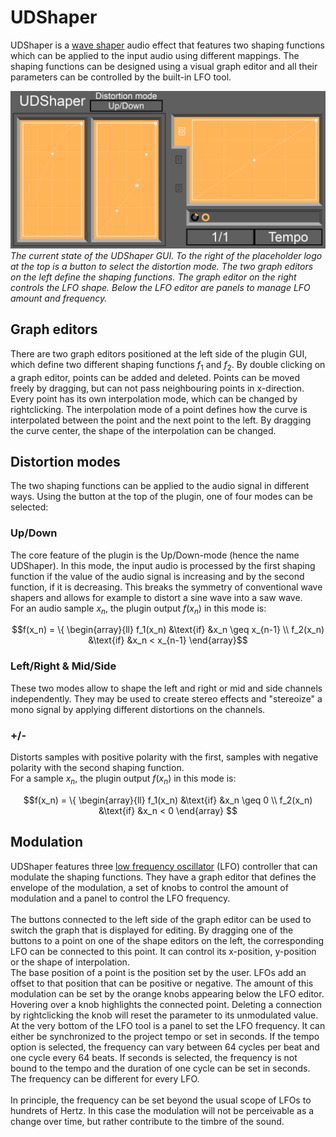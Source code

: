 # UDShaper
UDShaper is a [wave shaper](https://en.wikipedia.org/wiki/Waveshaper) audio effect that features two shaping functions which can be applied to the input audio using different mappings. The shaping functions can be designed using a visual graph editor and all their parameters can be controlled by the built-in LFO tool.

![Current GUI](images/UDShaper_GUI.png)
*The current state of the UDShaper GUI. To the right of the placeholder logo at the top is a button to select the distortion mode. The two graph editors on the left define the shaping functions. The graph editor on the right controls the LFO shape. Below the LFO editor are panels to manage LFO amount and frequency.*

## Graph editors
There are two graph editors positioned at the left side of the plugin GUI, which define two different shaping functions $f_1$ and $f_2$. By double clicking on a graph editor, points can be added and deleted. Points can be moved freely by dragging, but can not pass neighbouring points in x-direction. Every point has its own interpolation mode, which can be changed by rightclicking. The interpolation mode of a point defines how the curve is interpolated between the point and the next point to the left. By dragging the curve center, the shape of the interpolation can be changed.

## Distortion modes
The two shaping functions can be applied to the audio signal in different ways. Using the button at the top of the plugin, one of four modes  can be selected:
### Up/Down
The core feature of the plugin is the Up/Down-mode (hence the name UDShaper). In this mode, the input audio is processed by the first shaping function if the value of the audio signal is increasing and by the second function, if it is decreasing. This breaks the symmetry of conventional wave shapers and allows for example to distort a sine wave into a saw wave.\
For an audio sample $x_n$, the plugin output $f(x_n)$ in this mode is:
```math
f(x_n) =  \{
\begin{array}{ll}
    f_1(x_n) &\text{if} &x_n \geq x_{n-1} \\
    f_2(x_n) &\text{if} &x_n < x_{n-1}
\end{array}
```

### Left/Right & Mid/Side
These two modes allow to shape the left and right or mid and side channels independently. They may be used to create stereo effects and "stereoize" a mono signal by applying different distortions on the channels.

### +/-
Distorts samples with positive polarity with the first, samples with negative polarity with the second shaping function.\
For a sample $x_n$, the plugin output $f(x_n)$ in this mode is:
```math
f(x_n) = \{
\begin{array}{ll}
    f_1(x_n) &\text{if} &x_n \geq 0 \\
    f_2(x_n) &\text{if} &x_n < 0
\end{array}

```

## Modulation
UDShaper features three [low frequency oscillator](https://de.wikipedia.org/wiki/Low_Frequency_Oscillator) (LFO) controller that can modulate the shaping functions. They have a graph editor that defines the envelope of the modulation, a set of knobs to control the amount of modulation and a panel to control the LFO frequency.\
\
The buttons connected to the left side of the graph editor can be used to switch the graph that is displayed for editing. By dragging one of the buttons to a point on one of the shape editors on the left, the corresponding LFO can be connected to this point. It can control its x-position, y-position or the shape of interpolation.\
The base position of a point is the position set by the user. LFOs add an offset to that position that can be positive or negative. The amount of this modulation can be set by the orange knobs appearing below the LFO editor. Hovering over a knob highlights the connected point. Deleting a connection by rightclicking the knob will reset the parameter to its unmodulated value.\
At the very bottom of the LFO tool is a panel to set the LFO frequency. It can either be synchronized to the project tempo or set in seconds. If the tempo option is selected, the frequency can vary between 64 cycles per beat and one cycle every 64 beats. If seconds is selected, the frequency is not bound to the tempo and the duration of one cycle can be set in seconds. The frequency can be different for every LFO.\
\
In principle, the frequency can be set beyond the usual scope of LFOs to hundrets of Hertz. In this case the modulation will not be perceivable as a change over time, but rather contribute to the timbre of the sound.
